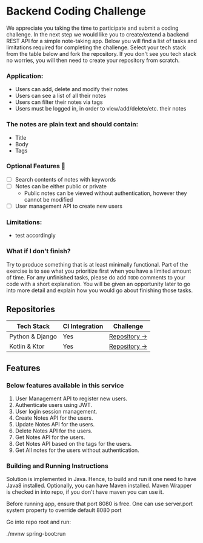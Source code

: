 # Backend Coding Challenge

We appreciate you taking the time to participate and submit a coding challenge. In the next step we would like you to
create/extend a backend REST API for a simple note-taking app. Below you will find a list of tasks and limitations
required for completing the challenge. Select your tech stack from the table below and fork the repository. If you don't see you tech stack no worries, you will then need to create your repository from scratch.

### Application:

* Users can add, delete and modify their notes
* Users can see a list of all their notes
* Users can filter their notes via tags
* Users must be logged in, in order to view/add/delete/etc. their notes

### The notes are plain text and should contain:

* Title
* Body
* Tags

### Optional Features 🚀

* [ ] Search contents of notes with keywords
* [ ] Notes can be either public or private
    * Public notes can be viewed without authentication, however they cannot be modified
* [ ] User management API to create new users

### Limitations:

* test accordingly

### What if I don't finish?

Try to produce something that is at least minimally functional. Part of the exercise is to see what you prioritize first when you have a limited amount of time. For any unfinished tasks, please do add `TODO` comments to your code with a short explanation. You will be given an opportunity later to go into more detail and explain how you would go about finishing those tasks.

## Repositories

| Tech Stack | CI Integration | Challenge |
|--|--|--|
| Python & Django | Yes | [Repository →](https://github.com/Thermondo/backend-coding-challenge-django) 
| Kotlin & Ktor | Yes | [Repository →](https://github.com/Thermondo/backend-coding-challenge-ktor)





## Features

### Below features available in this service

1. User Management API to register new users.
2. Authenticate users using JWT.
3. User login session management.
4. Create Notes API for the users.
5. Update Notes API for the users.
6. Delete Notes API for the users.
7. Get Notes API for the users.
8. Get Notes API based on the tags for the users.
9. Get All notes for the users without authentication.


### Building and Running Instructions

Solution is implemented in Java. Hence, to build and run it one need to have Java8 installed. Optionally, you can have Maven installed. Maven Wrapper is checked in into repo, if you don't have maven you can use it.

Before running app, ensure that port 8080 is free. One can use server.port system property to override default 8080 port

Go into repo root and run:

./mvnw spring-boot:run
